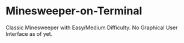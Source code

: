 # Minesweeper-on-Terminal
Classic Minesweeper with Easy/Medium Difficulty. No Graphical User Interface as of yet.
